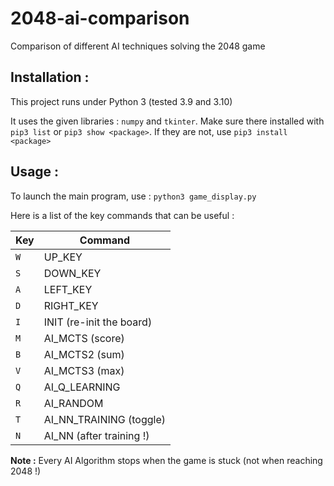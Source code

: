 # 2048-ai-comparison

Comparison of different AI techniques solving the 2048 game

## Installation :
This project runs under Python 3 (tested 3.9 and 3.10)

It uses the given libraries : `numpy` and `tkinter`. Make sure there installed with `pip3 list` or `pip3 show <package>`. If they are not, use `pip3 install <package>`

## Usage :
To launch the main program, use : `python3 game_display.py`

Here is a list of the key commands that can be useful :

| Key | Command |
|-----|---------|
| `W` | UP_KEY  |
| `S` | DOWN_KEY |
| `A` | LEFT_KEY |
| `D` | RIGHT_KEY |
| `I` | INIT (re-init the board) |
| `M` | AI_MCTS (score)|
| `B` | AI_MCTS2 (sum) |
| `V` | AI_MCTS3 (max) |
| `Q` | AI_Q_LEARNING |
| `R` | AI_RANDOM |
| `T` | AI_NN_TRAINING (toggle) |
| `N` | AI_NN (after training !) |

**Note :** Every AI Algorithm stops when the game is stuck (not when reaching 2048 !)
